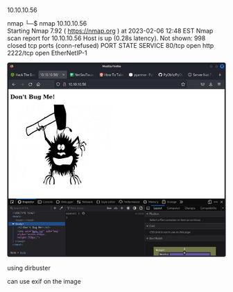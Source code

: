 10.10.10.56

nmap
└─$ nmap 10.10.10.56                
Starting Nmap 7.92 ( https://nmap.org ) at 2023-02-06 12:48 EST
Nmap scan report for 10.10.10.56
Host is up (0.28s latency).
Not shown: 998 closed tcp ports (conn-refused)
PORT     STATE SERVICE
80/tcp   open  http
2222/tcp open  EtherNetIP-1


![](20230206125212.png)  

using dirbuster

can use exif on the image







